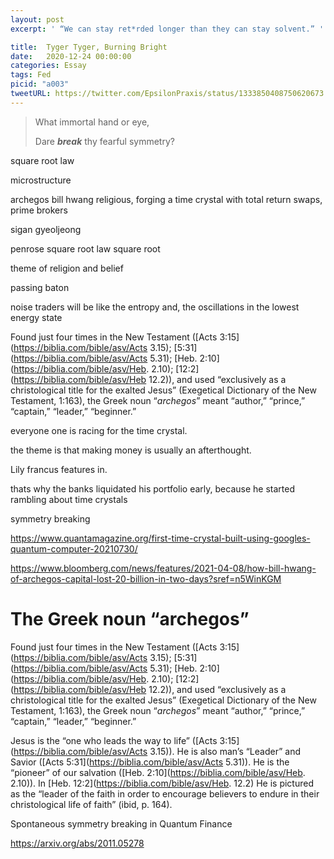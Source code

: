 ```yaml
---
layout: post
excerpt: ' “We can stay ret*rded longer than they can stay solvent.” '

title:  Tyger Tyger, Burning Bright
date:   2020-12-24 00:00:00
categories: Essay
tags: Fed
picid: "a003"
tweetURL: https://twitter.com/EpsilonPraxis/status/1333850408750620673
---
```






> What immortal hand or eye,
>
> Dare ***break*** thy fearful symmetry?

square root law

microstructure

archegos bill hwang religious, forging a time crystal with total return swaps, prime brokers

sigan gyeoljeong



penrose square root law square root

theme of religion and belief

passing baton

noise traders will be like the entropy and, the oscillations in the lowest energy state



Found just four times in the New Testament ([Acts 3:15](https://biblia.com/bible/asv/Acts 3.15); [5:31](https://biblia.com/bible/asv/Acts 5.31); [Heb. 2:10](https://biblia.com/bible/asv/Heb. 2.10); [12:2](https://biblia.com/bible/asv/Heb 12.2)), and used “exclusively as a christological title for the exalted Jesus” (Exegetical Dictionary of the New Testament, 1:163), the Greek noun “*archegos*” meant “author,” “prince,” “captain,” “leader,” “beginner.”



everyone one is racing for the time crystal.



the theme is that making money is usually an afterthought.



Lily francus features in.



thats why the banks liquidated his portfolio early, because he started rambling about time crystals

symmetry breaking

https://www.quantamagazine.org/first-time-crystal-built-using-googles-quantum-computer-20210730/

https://www.bloomberg.com/news/features/2021-04-08/how-bill-hwang-of-archegos-capital-lost-20-billion-in-two-days?sref=n5WinKGM



# The Greek noun “archegos”

Found just four times in the New Testament ([Acts 3:15](https://biblia.com/bible/asv/Acts 3.15); [5:31](https://biblia.com/bible/asv/Acts 5.31); [Heb. 2:10](https://biblia.com/bible/asv/Heb. 2.10); [12:2](https://biblia.com/bible/asv/Heb 12.2)), and used “exclusively as a christological title for the exalted Jesus” (Exegetical Dictionary of the New Testament, 1:163), the Greek noun “*archegos*” meant “author,” “prince,” “captain,” “leader,” “beginner.”

Jesus is the “one who leads the way to life” ([Acts 3:15](https://biblia.com/bible/asv/Acts 3.15)). He is also man’s “Leader” and Savior ([Acts 5:31](https://biblia.com/bible/asv/Acts 5.31)). He is the “pioneer” of our salvation ([Heb. 2:10](https://biblia.com/bible/asv/Heb. 2.10)). In [Heb. 12:2](https://biblia.com/bible/asv/Heb. 12.2) He is pictured as the “leader of the faith in order to encourage believers to endure in their christological life of faith” (ibid, p. 164).



Spontaneous symmetry breaking in Quantum Finance

https://arxiv.org/abs/2011.05278



